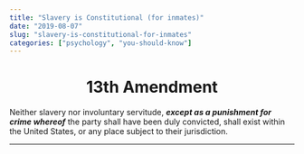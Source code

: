 ```yaml
---
title: "Slavery is Constitutional (for inmates)"
date: "2019-08-07"
slug: "slavery-is-constitutional-for-inmates"
categories: ["psychology", "you-should-know"]
---
```


<!-- wp:heading {"level":1,"align":"center"} -->
<h1 style="text-align:center" id="page-title">13th Amendment</h1>
<!-- /wp:heading -->

<!-- wp:paragraph {"fontSize":"medium"} -->
<p class="has-medium-font-size">Neither slavery nor involuntary servitude, <strong><em>except as a punishment for crime whereof</em></strong> the party shall have been duly convicted, shall exist within the United States, or any place subject to their jurisdiction.</p>
<!-- /wp:paragraph -->

<!-- wp:separator -->
<hr class="wp-block-separator"/>
<!-- /wp:separator -->

<!-- wp:paragraph -->
<p></p>
<!-- /wp:paragraph -->

